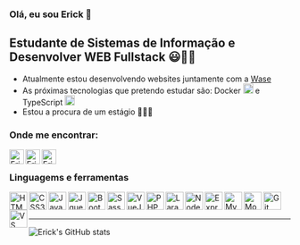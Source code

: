 ### Olá, eu sou Erick 👋

## Estudante de Sistemas de Informação e Desenvolver WEB Fullstack 😃👨‍💻
- Atualmente estou desenvolvendo websites juntamente com a [Wase][wase]
- As próximas tecnologias que pretendo estudar são: Docker <img width="18px" src="https://devicon.dev/devicon.git/icons/docker/docker-original.svg" vertical-align="middle" /> e TypeScript <img width="18px" src="https://devicon.dev/devicon.git/icons/typescript/typescript-original.svg" vertical-align="middle" />
- Estou a procura de um estágio 💼👨‍💼

### Onde me encontrar:

[<img align="left" width="26px" alt="Erick - GitHub" src="https://cdn.jsdelivr.net/npm/simple-icons@v3/icons/twitter.svg" />][twitter]

[<img align="left" width="26px" alt="Erick - Instagram" src="https://cdn.jsdelivr.net/npm/simple-icons@v3/icons/instagram.svg" />][instagram]

[<img align="left" width="26px" alt="Erick - LinkedIn" src="https://cdn.jsdelivr.net/npm/simple-icons@v3/icons/linkedin.svg" />][linkedin]

<br>

### Linguagems e ferramentas

<img align="left" width="32px" alt="HTML5" src="https://devicon.dev/devicon.git/icons/html5/html5-original-wordmark.svg" />

<img align="left" width="32px" alt="CSS3" src="https://devicon.dev/devicon.git/icons/css3/css3-original-wordmark.svg" />

<img align="left" width="32px" alt="Javascript" src="https://devicon.dev/devicon.git/icons/javascript/javascript-original.svg" />

<img align="left" width="32px" alt="Jquery" src="https://devicon.dev/devicon.git/icons/jquery/jquery-original-wordmark.svg" />

<img align="left" width="32px" alt="Bootstrap" src="https://devicon.dev/devicon.git/icons/bootstrap/bootstrap-plain-wordmark.svg" />

<img align="left" width="32px" alt="Sass" src="https://devicon.dev/devicon.git/icons/sass/sass-original.svg" />

<img align="left" width="32px" alt="VueJs" src="https://devicon.dev/devicon.git/icons/vuejs/vuejs-original-wordmark.svg" />

<img align="left" width="32px" alt="PHP" src="https://devicon.dev/devicon.git/icons/php/php-original.svg" />

<img align="left" width="32px" alt="Laravel" src="https://devicon.dev/devicon.git/icons/laravel/laravel-plain-wordmark.svg" />

<img align="left" width="32px" alt="NodeJs" src="https://devicon.dev/devicon.git/icons/nodejs/nodejs-original.svg" />

<img align="left" width="32px" alt="Express" src="https://devicon.dev/devicon.git/icons/express/express-original-wordmark.svg" />

<img align="left" width="32px" alt="MySQL" src="https://devicon.dev/devicon.git/icons/mysql/mysql-original.svg" />

<img align="left" width="32px" alt="MongoDB" src="https://devicon.dev/devicon.git/icons/mongodb/mongodb-plain-wordmark.svg" />

<img align="left" width="32px" alt="Git" src="https://devicon.dev/devicon.git/icons/git/git-original.svg" />

<img align="left" width="32px" alt="VS Code" src="https://devicon.dev/devicon.git/icons/visualstudio/visualstudio-plain.svg" />

<br>
<br>

---

<img align="center" alt="Erick's GitHub stats" src="https://github-readme-stats.vercel.app/api?username=dsErick&show_icons=true&include_all_commits=true&hide_border=true&bg_color=45,000,152331&title_color=f09819&text_color=fff&icon_color=f09819" />

[instagram]: https://www.instagram.com/erick__ds/
[twitter]: https://twitter.com/Erick_Ds_
[linkedin]: https://www.linkedin.com/in/ds-erick/
[wase]: https://www.instagram.com/agenciawase/
